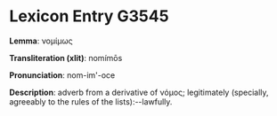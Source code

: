 # Lexicon Entry G3545

**Lemma**: νομίμως

**Transliteration (xlit)**: nomímōs

**Pronunciation**: nom-im'-oce

**Description**:
adverb from a derivative of νόμος; legitimately (specially, agreeably to the rules of the lists):--lawfully.
